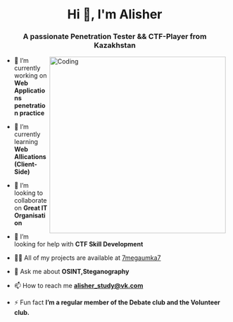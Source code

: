<h1 align="center">Hi 👋, I'm Alisher</h1>
<h3 align="center">A passionate Penetration Tester && CTF-Player from Kazakhstan</h3>
<img align="right" alt="Coding" width="400" src="https://media.tenor.com/dj8W2Le2mzcAAAAC/nanachi-writing.gif">

- 🔭 I’m currently working on **Web Applications penetration practice**

- 🌱 I’m currently learning **Web Allications (Client-Side)** 

- 👯 I’m looking to collaborate on **Great IT Organisation**

- 🤝 I’m looking for help with **CTF Skill Development**

- 👨‍💻 All of my projects are available at [7megaumka7](https://github.com/7megaumka7)

- 💬 Ask me about **OSINT,Steganography**

- 📫 How to reach me **alisher_study@vk.com**

- ⚡ Fun fact **I’m a regular member of the Debate club and the Volunteer club.**
